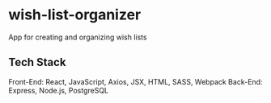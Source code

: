 # wish-list-organizer

App for creating and organizing wish lists


## Tech Stack

Front-End: React, JavaScript, Axios, JSX, HTML, SASS, Webpack
Back-End: Express, Node.js, PostgreSQL
